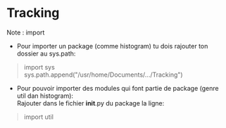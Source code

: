 Tracking
========

Note : import

- Pour importer un package (comme histogram) tu dois rajouter ton dossier au sys.path:
> import sys  
> sys.path.append("/usr/home/Documents/.../Tracking") 

- Pour pouvoir importer des modules qui font partie de package (genre util dan histogram):  
Rajouter dans le fichier __init__.py du package la ligne:  
> import util